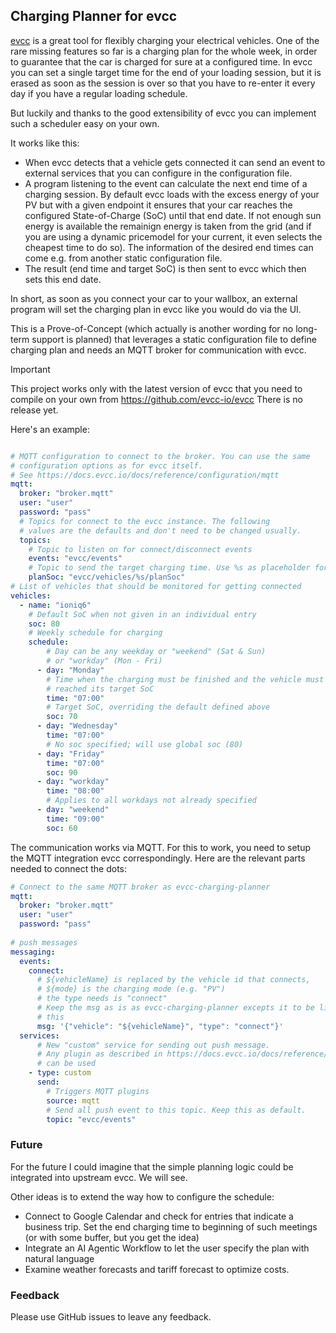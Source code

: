 ## Charging Planner for evcc

[evcc](https://evcc.io) is a great tool for flexibly charging your electrical vehicles. 
One of the rare missing features so far is a charging plan for the whole week, in order to guarantee that the car is charged for sure at a configured time.
In evcc you can set a single target time for the end of your loading session, but it is erased as soon as the session is over so that you have to re-enter it every day if you have a regular loading schedule.

But luckily and thanks to the good extensibility of evcc you can implement such a scheduler easy on your own. 

It works like this:

* When evcc detects that a vehicle gets connected it can send an event to external services that you can configure in the configuration file. 
* A program listening to the event can calculate the next end time of a charging session. By default evcc loads with the excess energy of your PV but with a given endpoint it ensures that your car reaches the configured State-of-Charge (SoC) until that end date. If not enough sun energy is available the remainign energy is taken from the grid (and if you are using a dynamic pricemodel for your current, it even selects the cheapest time to do so). The information of the desired end times can come e.g. from another static configuration file.
* The result (end time and target SoC) is then sent to evcc which then sets this end date.

In short, as soon as you connect your car to your wallbox, an external program will set the charging plan in evcc like you would do via the UI.

This is a Prove-of-Concept (which actually is another wording for no long-term support is planned) that leverages a static configuration file to define charging plan and needs an MQTT broker for communication with evcc. 

> [!IMPORTANT]  
> This project works only with the latest version of evcc that you need 
> to compile on your own from https://github.com/evcc-io/evcc
> There is no release yet.

Here's an example:

``` yaml

# MQTT configuration to connect to the broker. You can use the same 
# configuration options as for evcc itself. 
# See https://docs.evcc.io/docs/reference/configuration/mqtt
mqtt:
  broker: "broker.mqtt"
  user: "user"
  password: "pass"
  # Topics for connect to the evcc instance. The following 
  # values are the defaults and don't need to be changed usually.
  topics:
    # Topic to listen on for connect/disconnect events
    events: "evcc/events"
    # Topic to send the target charging time. Use %s as placeholder for the vehicle id
    planSoc: "evcc/vehicles/%s/planSoc"
# List of vehicles that should be monitored for getting connected    
vehicles:
  - name: "ioniq6"
    # Default SoC when not given in an individual entry
    soc: 80
    # Weekly schedule for charging
    schedule:
        # Day can be any weekday or "weekend" (Sat & Sun) 
        # or "workday" (Mon - Fri)
      - day: "Monday"
        # Time when the charging must be finished and the vehicle must have
        # reached its target SoC
        time: "07:00"
        # Target SoC, overriding the default defined above
        soc: 70
      - day: "Wednesday"
        time: "07:00"
        # No soc specified; will use global soc (80)
      - day: "Friday"
        time: "07:00"
        soc: 90
      - day: "workday"
        time: "08:00"
        # Applies to all workdays not already specified
      - day: "weekend"
        time: "09:00"
        soc: 60

```

The communication works via MQTT. For this to work, you need to setup the MQTT integration evcc correspondingly. Here are the relevant parts needed to connect the dots:

``` yaml
# Connect to the same MQTT broker as evcc-charging-planner
mqtt:
  broker: "broker.mqtt"
  user: "user"
  password: "pass"
  
# push messages
messaging:
  events:
    connect:
      # ${vehicleName} is replaced by the vehicle id that connects, 
      # ${mode} is the charging mode (e.g. "PV")
      # the type needs is "connect"
      # Keep the msg as is as evcc-charging-planner excepts it to be like 
      # this
      msg: '{"vehicle": "${vehicleName}", "type": "connect"}'
  services:
      # New "custom" service for sending out push message. 
      # Any plugin as described in https://docs.evcc.io/docs/reference/plugins
      # can be used
    - type: custom
      send:
        # Triggers MQTT plugins
        source: mqtt
        # Send all push event to this topic. Keep this as default.
        topic: "evcc/events"
```

### Future

For the future I could imagine that the simple planning logic could be integrated into upstream evcc. We will see.

Other ideas is to extend the way how to configure the schedule:

* Connect to Google Calendar and check for entries that indicate a business trip. Set the end charging time to beginning of such meetings (or with some buffer, but you get the idea)
* Integrate an AI Agentic Workflow to let the user specify the plan with natural language
* Examine weather forecasts and tariff forecast to optimize costs.


### Feedback

Please use GitHub issues to leave any feedback.

